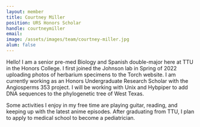 ```yaml
---
layout: member
title: Courtney Miller
position: URS Honors Scholar
handle: courtneymiller
email: 
image: /assets/images/team/courtney-miller.jpg
alum: false
---
```


Hello! I am a senior pre-med Biology and Spanish double-major here at TTU in the Honors College. I first joined the Johnson lab in Spring of 2022 uploading photos of herbarium specimens to the Torch website. I am currently working as an Honors Undergraduate Research Scholar with the Angiosperms 353 project. I will be working with Unix and Hybpiper to add DNA sequences to the phylogenetic tree of West Texas.

Some activities I enjoy in my free time are playing guitar, reading, and keeping up with the latest anime episodes. After graduating from TTU, I plan to apply to medical school to become a pediatrician.

